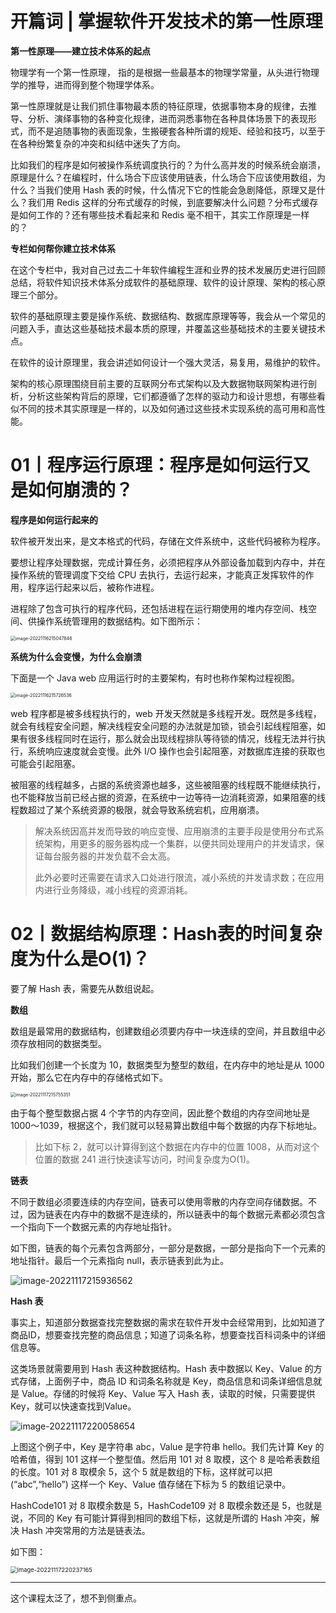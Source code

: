 # 开篇词 | 掌握软件开发技术的第一性原理

**第一性原理——建立技术体系的起点**

物理学有一个第一性原理， 指的是根据一些最基本的物理学常量，从头进行物理学的推导，进而得到整个物理学体系。

第一性原理就是让我们抓住事物最本质的特征原理，依据事物本身的规律，去推导、分析、演绎事物的各种变化规律，进而洞悉事物在各种具体场景下的表现形式，而不是追随事物的表面现象，生搬硬套各种所谓的规矩、经验和技巧，以至于在各种纷繁复杂的冲突和纠结中迷失了方向。

比如我们的程序是如何被操作系统调度执行的？为什么高并发的时候系统会崩溃，原理是什么？在编程时，什么场合下应该使用链表，什么场合下应该使用数组，为什么？当我们使用 Hash 表的时候，什么情况下它的性能会急剧降低，原理又是什么？我们用 Redis 这样的分布式缓存的时候，到底要解决什么问题？分布式缓存是如何工作的？还有哪些技术看起来和 Redis 毫不相干，其实工作原理是一样的？

**专栏如何帮你建立技术体系**

在这个专栏中，我对自己过去二十年软件编程生涯和业界的技术发展历史进行回顾总结，将软件知识技术体系分成软件的基础原理、软件的设计原理、架构的核心原理三个部分。

软件的基础原理主要是操作系统、数据结构、数据库原理等等，我会从一个常见的问题入手，直达这些基础技术最本质的原理，并覆盖这些基础技术的主要关键技术点。

在软件的设计原理里，我会讲述如何设计一个强大灵活，易复用，易维护的软件。

架构的核心原理围绕目前主要的互联网分布式架构以及大数据物联网架构进行剖析，分析这些架构背后的原理，它们都遵循了怎样的驱动力和设计思想，有哪些看似不同的技术其实原理是一样的，以及如何通过这些技术实现系统的高可用和高性能。

# 01丨程序运行原理：程序是如何运行又是如何崩溃的？

**程序是如何运行起来的**

软件被开发出来，是文本格式的代码，存储在文件系统中，这些代码被称为程序。

要想让程序处理数据，完成计算任务，必须把程序从外部设备加载到内存中，并在操作系统的管理调度下交给 CPU 去执行，去运行起来，才能真正发挥软件的作用，程序运行起来以后，被称作进程。

进程除了包含可执行的程序代码，还包括进程在运行期使用的堆内存空间、栈空间、供操作系统管理用的数据结构。如下图所示：

<img src="https://technotes.oss-cn-shenzhen.aliyuncs.com/2022/202211162150905.png" alt="image-20221116215047846" style="zoom:50%;" />

**系统为什么会变慢，为什么会崩溃**

下面是一个 Java web 应用运行时的主要架构，有时也称作架构过程视图。

<img src="https://technotes.oss-cn-shenzhen.aliyuncs.com/2022/202211162157619.png" alt="image-20221116215726536" style="zoom:50%;" />

web 程序都是被多线程执行的，web 开发天然就是多线程开发。既然是多线程，就会有线程安全问题，解决线程安全问题的办法就是加锁，锁会引起线程阻塞，如果有很多线程同时在运行，那么就会出现线程排队等待锁的情况，线程无法并行执行，系统响应速度就会变慢。此外 I/O 操作也会引起阻塞，对数据库连接的获取也可能会引起阻塞。

被阻塞的线程越多，占据的系统资源也越多，这些被阻塞的线程既不能继续执行，也不能释放当前已经占据的资源，在系统中一边等待一边消耗资源，如果阻塞的线程数超过了某个系统资源的极限，就会导致系统宕机，应用崩溃。

> 解决系统因高并发而导致的响应变慢、应用崩溃的主要手段是使用分布式系统架构，用更多的服务器构成一个集群，以便共同处理用户的并发请求，保证每台服务器的并发负载不会太高。
>
> 此外必要时还需要在请求入口处进行限流，减小系统的并发请求数；在应用内进行业务降级，减小线程的资源消耗。

# 02丨数据结构原理：Hash表的时间复杂度为什么是O(1)？

要了解 Hash 表，需要先从数组说起。

**数组**

数组是最常用的数据结构，创建数组必须要内存中一块连续的空间，并且数组中必须存放相同的数据类型。

比如我们创建一个长度为 10，数据类型为整型的数组，在内存中的地址是从 1000 开始，那么它在内存中的存储格式如下。

<img src="https://technotes.oss-cn-shenzhen.aliyuncs.com/2022/202211172157393.png" alt="image-20221117215755351" style="zoom:50%;" />

由于每个整型数据占据 4 个字节的内存空间，因此整个数组的内存空间地址是 1000～1039，根据这个，我们就可以轻易算出数组中每个数据的内存下标地址。

> 比如下标 2，就可以计算得到这个数据在内存中的位置 1008，从而对这个位置的数据 241 进行快速读写访问，时间复杂度为O(1)。

**链表**

不同于数组必须要连续的内存空间，链表可以使用零散的内存空间存储数据。不过，因为链表在内存中的数据不是连续的，所以链表中的每个数据元素都必须包含一个指向下一个数据元素的内存地址指针。

如下图，链表的每个元素包含两部分，一部分是数据，一部分是指向下一个元素的地址指针。最后一个元素指向 null，表示链表到此为止。

![image-20221117215936562](https://technotes.oss-cn-shenzhen.aliyuncs.com/2022/202211172159597.png)

**Hash 表**

事实上，知道部分数据查找完整数据的需求在软件开发中会经常用到，比如知道了商品ID，想要查找完整的商品信息；知道了词条名称，想要查找百科词条中的详细信息等。

这类场景就需要用到 Hash 表这种数据结构。Hash 表中数据以 Key、Value 的方式存储，上面例子中，商品 ID 和词条名称就是 Key，商品信息和词条详细信息就是 Value。存储的时候将 Key、Value 写入 Hash 表，读取的时候，只需要提供 Key，就可以快速查找到Value。

![image-20221117220058654](https://technotes.oss-cn-shenzhen.aliyuncs.com/2022/202211172200687.png)

上图这个例子中，Key 是字符串 abc，Value 是字符串 hello。我们先计算 Key 的哈希值，得到 101 这样一个整型值。然后用 101 对 8 取模，这个 8 是哈希表数组的长度。101 对 8 取模余 5，这个 5 就是数组的下标，这样就可以把 (“abc”,“hello”) 这样一个 Key、Value 值存储在下标为 5 的数组记录中。

HashCode101 对 8 取模余数是 5，HashCode109 对 8 取模余数还是 5，也就是说，不同的 Key 有可能计算得到相同的数组下标，这就是所谓的 Hash 冲突，解决 Hash 冲突常用的方法是链表法。

如下图：

<img src="https://technotes.oss-cn-shenzhen.aliyuncs.com/2022/202211172202211.png" alt="image-20221117220237165" style="zoom: 67%;" />

---

这个课程太泛了，想不到侧重点。